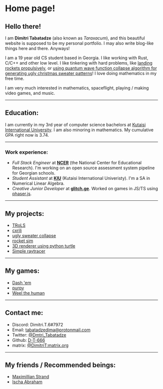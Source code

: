 # Home page!

## Hello there!

I am **Dimitri Tabatadze** (also known as _Taraxacum_), and this beautiful website is supposed to be my personal portfolio. I may also write blog-like things here and there. Anyways!

I am a 19 year old CS student based in Georgia. I like working with Rust, C/C++ and other low level. I like tinkering with hard problems, like [landing rockets propulsively](https://github.com/D-T-666/trols), or [using quantum wave function collapse algorithm for generating ugly christmas sweater patterns](https://sweatercollapse.space/?pattern=demo-7.1&n=3&symmetry=0&stitches=1)! I love doing mathematics in my free time.

I am very much interested in mathematics, spaceflight, playing / making video games, and music.

---

## Education:

I am currently in my 3rd year of computer science bachelors at [Kutaisi International University](https://kiu.edu.ge). I am also minoring in mathematics. My cumulative GPA right now is 3.74.

---

### Work experience:

- _Full Stack Engineer_ at [**NCER**](https://ncer.gov.ge) (the National Center for Educational Research). I'm working on an open source assessment system pipeline for Georgian schools.
- _Student Assistant_ at [**KIU**](https://kiu.edu.ge) (Kutaisi International Univeristy). I'm a SA in Numerical Linear Algebra.
- _Creative Junior Developer_ at [**glitch.ge**](https://glitch.ge). Worked on games in JS/TS using [phaser.js](https://phaser.io).

---

## My projects:

- [TRoLS](https://github.com/D-T-666/trols)
- [cxrili](https://cxrili.netlify.app)
- [ugly sweater collapse](https://sweatercollapse.space/)
- [rocket sim](https://github.com/D-T-666/rocket-sim)
- [3D renderer using python turtle](https://github.com/D-T-666/3D-turtle)
- [Simple raytracer](https://github.com/D-T-666/pixelGameEngine-raytracer)

---

## My games:

- [Dash 'em](https://dt6.itch.io/dash-em)
- [purpy](https://dt6.itch.io/purpy)
- [Weel the human](https://dt6.itch.io/weel-the-human)

---

## Contact me:

- Discord: Dimitri.T.6#7972
- Email: [tabatadzedima@protonmail.com](mailto:tabatadzedima@protonmail.com)
- Twitter: [@Dmtri_Tabatadze](https://twitter.com/Dmtri_Tabatadze)
- Github: [D-T-666](https://github.com/D-T-666)
- matrix: [@DimitriT:matrix.org](https://matrix.to/#/@dimitrit:matrix.org)

---

## My friends / Recommended beings:

- [Maximillian Strand](https://maxi.millian.se/)
- [Ischa Abraham](https://ischa.dev)
